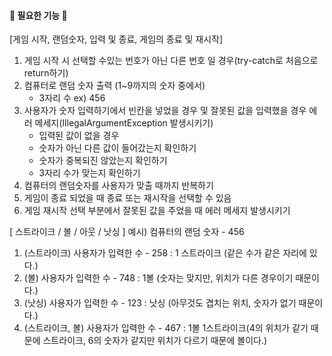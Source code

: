 #### 🚀 필요한 기능 🚀

[게임 시작, 랜덤숫자, 입력 및 종료, 게임의 종료 및 재시작]
1. 게임 시작 시 선택할 수있는 번호가 아닌 다른 번호 일 경우(try-catch로 처음으로 return하기)
2. 컴퓨터로 랜덤 숫자 출력 (1~9까지의 숫자 중에서)
    - 3자리 수 ex) 456
3. 사용자가 숫자 입력하기에서 빈칸을 넣었을 경우 및 잘못된 값을 입력했을 경우 에러 메세지(IllegalArgumentException 발생시키기)
    - 입력된 값이 없을 경우
    - 숫자가 아닌 다른 값이 들어갔는지 확인하기
    - 숫자가 중복되진 않았는지 확인하기
    - 3자리 수가 맞는지 확인하기
4. 컴퓨터의 랜덤숫자를 사용자가 맞출 때까지 반복하기
5. 게임이 종료 되었을 때 종료 또는 재시작을 선택할 수 있음
6. 게임 재시작 선택 부분에서 잘못된 값을 주었을 때 에러 메세지 발생시키기

[ 스트라이크 / 볼 / 아웃 / 낫싱 ]
예시) 컴퓨터의 랜덤 숫자 - 456
1. (스트라이크) 사용자가 입력한 수 - 258  : 1 스트라이크 (같은 수가 같은 자리에 있다.)
2. (볼) 사용자가 입력한 수 - 748 : 1볼 (숫자는 맞지만, 위치가 다른 경우이기 때문이다.)
3. (낫싱) 사용자가 입력한 수 - 123 : 낫싱 (아무것도 겹치는 위치, 숫자가 없기 때문이다.)
4. (스트라이크, 볼) 사용자가 입력한 수 - 467 : 1볼 1스트라이크(4의 위치가 같기 때문에 스트라이크, 6의 숫자가 같지만 위치가 다르기 때문에 볼이다.)